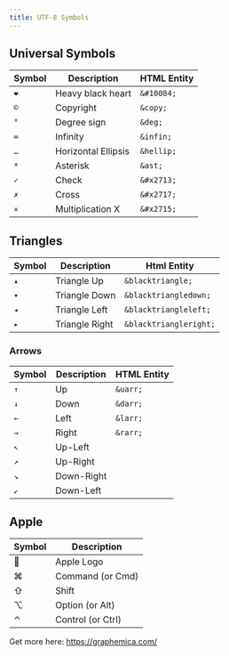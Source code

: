 ```yaml
---
title: UTF-8 Symbols
---
```


## Universal Symbols

| Symbol | Description         | HTML Entity |
| ------ | ------------------- | ----------- |
| `❤`   | Heavy black heart   | `&#10084;`  |
| `©`   | Copyright           | `&copy;`    |
| `°`    | Degree sign         | `&deg;`     |
| `∞`    | Infinity            | `&infin;`   |
| `…`    | Horizontal Ellipsis | `&hellip;`  |
| `*`    | Asterisk            | `&ast;`     |
| `✓`    | Check               | `&#x2713;`  |
| `✗`    | Cross               | `&#x2717;`  |
| `✕`    | Multiplication X    | `&#x2715;`  |

## Triangles

| Symbol | Description    | Html Entity            |
| ------ | -------------- | ---------------------- |
| `▴`    | Triangle Up    | `&blacktriangle;`      |
| `▾`    | Triangle Down  | `&blacktriangledown;`  |
| `◂`    | Triangle Left  | `&blacktriangleleft;`  |
| `▸`    | Triangle Right | `&blacktriangleright;` |

### Arrows

| Symbol | Description | HTML Entity |
| ------ | ----------- | ----------- |
| `↑`    | Up          | `&uarr;`    |
| `↓`    | Down        | `&darr;`    |
| `←`    | Left        | `&larr;`    |
| `→`    | Right       | `&rarr;`    |
| `↖`   | Up-Left     |             |
| `↗`   | Up-Right    |             |
| `↘`   | Down-Right  |             |
| `↙`   | Down-Left   |             |

## Apple

| Symbol | Description       |
| ------ | ----------------- |
|       | Apple Logo        |
| ⌘      | Command (or Cmd)  |
| ⇧      | Shift             |
| ⌥      | Option (or Alt)   |
| ⌃      | Control (or Ctrl) |

Get more here: https://graphemica.com/
